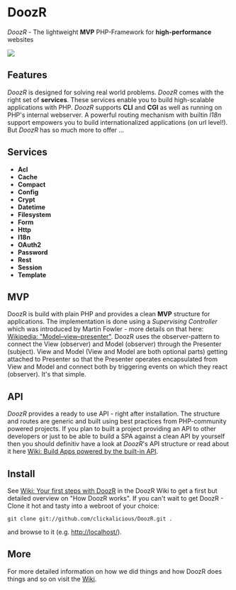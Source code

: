 # DoozR
*DoozR* - The lightweight **MVP** PHP-Framework for **high-performance** websites

<a href="https://twitter.com/intent/tweet?hashtags=&original_referer=http%3A%2F%2Fgithub.com%2F&text=Check+out+DoozR+-+The+lightweight+MVP+PHP-Framework+for+high-performance+websites+@phpfluesterer+%23clickalicious+%23DoozR+%23php&tw_p=tweetbutton&url=https%3A%2F%2Fgithub.com%2clickalicious%2DoozR" target="_blank">
  <img src="http://jpillora.com/github-twitter-button/img/tweet.png"></img>
</a>

## Features
*DoozR* is designed for solving real world problems. *DoozR* comes with the right set of **services**. These services enable you to build high-scalable applications with PHP. *DoozR* supports **CLI** and **CGI** as well as running on PHP's internal webserver. A powerful routing mechanism with builtin *I18n* support empowers you to build internationalized applications (on url level!). But *DoozR* has so much more to offer ...


## Services
 - **Acl**
 - **Cache**
 - **Compact**
 - **Config**
 - **Crypt**
 - **Datetime**
 - **Filesystem**
 - **Form**
 - **Http**
 - **I18n**
 - **OAuth2**
 - **Password**
 - **Rest**
 - **Session**
 - **Template**


## MVP
DoozR is build with plain PHP and provides a clean **MVP** structure for applications. The implementation is done using a *Supervising Controller* which was introduced by Martin Fowler - more details on that here: [Wikipedia: "Model–view–presenter"](https://en.wikipedia.org/wiki/Model%E2%80%93view%E2%80%93presenter). DoozR uses the observer-pattern to connect the View (observer) and Model (observer) through the Presenter (subject). View and Model (View and Model are both optional parts) getting attached to Presenter so that the Presenter operates encapsulated from View and Model and connect both by triggering events on which they react (observer). It's that simple.


## API
*DoozR* provides a ready to use API - right after installation. The structure and routes are generic and built using best practices from PHP-community powered projects. If you plan to built a project providing an API to other developers or just to be able to build a SPA against a clean API by yourself then you should definitiv have a look at *DoozR*'s API structure or read about it here [Wiki: Build Apps powered by the built-in API](https://github.com/clickalicious/DoozR/wiki/X.-Build-Apps-powered-by-the-built-in-API).


## Install
See [Wiki: Your first steps with DoozR](https://github.com/clickalicious/DoozR/wiki/1.-Your-first-steps-with-DoozR) in the DoozR Wiki to get a first but detailed overview on "How DoozR works". If you can't wait to get DoozR - Clone it hot and tasty into a webroot of your choice:
```console
git clone git://github.com/clickalicious/DoozR.git .
```
and browse to it (e.g. [http://localhost/](http://localhost/)).


## More
For more detailed information on how we did things and how DoozR does things and so on visit the [Wiki](https://github.com/clickalicious/DoozR/wiki/_pages).

